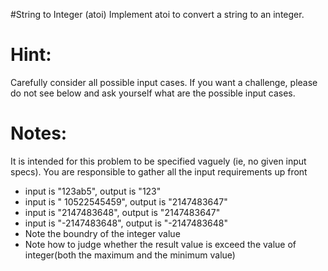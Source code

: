 #String to Integer (atoi) 
Implement atoi to convert a string to an integer.

# Hint: 
Carefully consider all possible input cases. If you want a challenge,
please do not see below and ask yourself what are the possible input cases.

# Notes: 
It is intended for this problem to be specified vaguely (ie, no given
input specs). You are responsible to gather all the input requirements up front

* input is "123ab5", output is "123"
* input is "    10522545459", output is "2147483647"
* input is "2147483648", output is "2147483647"
* input is "-2147483648", output is "-2147483648"
* Note the boundry of the integer value
* Note how to judge whether the result value is exceed the value of
    integer(both the maximum and the minimum value)
